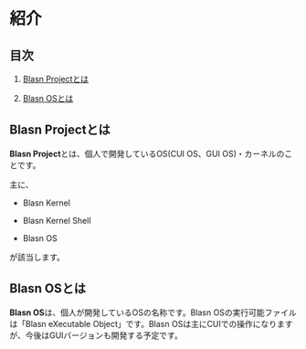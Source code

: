 # 紹介

## 目次

1. [Blasn Projectとは](#blasn-projectとは)

2. [Blasn OSとは](#blasn-osとは)

## Blasn Projectとは

**Blasn Project**とは、個人で開発しているOS(CUI OS、GUI OS)・カーネルのことです。

主に、

- Blasn Kernel

- Blasn Kernel Shell

- Blasn OS

が該当します。

## Blasn OSとは

**Blasn OS**は、個人が開発しているOSの名称です。Blasn OSの実行可能ファイルは「Blasn eXecutable Object」です。Blasn OSは主にCUIでの操作になりますが、今後はGUIバージョンも開発する予定です。
